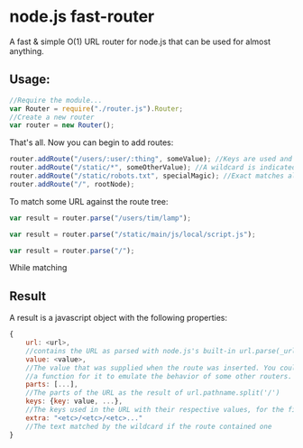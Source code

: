 node.js fast-router
===================

A fast & simple O(1) URL router for node.js that can be used for almost
anything.

Usage:
-----

```js
//Require the module...
var Router = require("./router.js").Router;
//Create a new router
var router = new Router();
```

That's all. Now you can begin to add routes:

```js
router.addRoute("/users/:user/:thing", someValue); //Keys are used and indicated by ':' . They will capture that part in the URL.
router.addRoute("/static/*", someOtherValue); //A wildcard is indicated by a '*' and will capture the rest of the URL
router.addRoute("/static/robots.txt", specialMagic); //Exact matches always take precendence over wildcards and paths with keys
router.addRoute("/", rootNode);
```

To match some URL against the route tree:

```js
var result = router.parse("/users/tim/lamp");

var result = router.parse("/static/main/js/local/script.js");

var result = router.parse("/");
```

While matching 

Result
------

A result is a javascript object with the following properties:

```js
{
    url: <url>,
    //contains the URL as parsed with node.js's built-in url.parse(_url, true)
    value: <value>,
    //The value that was supplied when the route was inserted. You could use
    //a function for it to emulate the behavior of some other routers.
    parts: [...],
    //The parts of the URL as the result of url.pathname.split('/')
    keys: {key: value, ...},
    //The keys used in the URL with their respective values, for the first example this would be {user: "tim", thing: "lamp"}
    extra: "<etc>/<etc>/<etc>..."
    //The text matched by the wildcard if the route contained one
}
```
